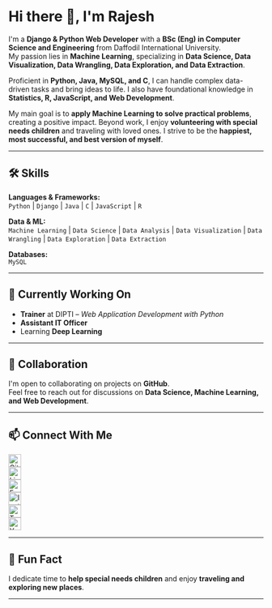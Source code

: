# Hi there 👋, I'm Rajesh

I'm a **Django & Python Web Developer** with a **BSc (Eng) in Computer Science and Engineering** from Daffodil International University.  
My passion lies in **Machine Learning**, specializing in **Data Science, Data Visualization, Data Wrangling, Data Exploration, and Data Extraction**.  

Proficient in **Python, Java, MySQL, and C**, I can handle complex data-driven tasks and bring ideas to life. I also have foundational knowledge in **Statistics, R, JavaScript, and Web Development**.

My main goal is to **apply Machine Learning to solve practical problems**, creating a positive impact. Beyond work, I enjoy **volunteering with special needs children** and traveling with loved ones. I strive to be the **happiest, most successful, and best version of myself**.

---

## 🛠 Skills

**Languages & Frameworks:**  
`Python` | `Django` | `Java` | `C` | `JavaScript` | `R`  

**Data & ML:**  
`Machine Learning` | `Data Science` | `Data Analysis` | `Data Visualization` | `Data Wrangling` | `Data Exploration` | `Data Extraction`  

**Databases:**  
`MySQL`

---

## 🔭 Currently Working On

- **Trainer** at DIPTI – *Web Application Development with Python*  
- **Assistant IT Officer**  
- Learning **Deep Learning**

---

## 👯 Collaboration

I'm open to collaborating on projects on **GitHub**.  
Feel free to reach out for discussions on **Data Science, Machine Learning, and Web Development**.

---

## 📫 Connect With Me

[<img src='https://cdn.jsdelivr.net/npm/simple-icons@3.0.1/icons/github.svg' alt='GitHub' height='25'>](https://github.com/rajeshdiu)  
[<img src='https://cdn.jsdelivr.net/npm/simple-icons@3.0.1/icons/linkedin.svg' alt='LinkedIn' height='25'>](https://www.linkedin.com/in/rajeshitor/)  
[<img src='https://cdn.jsdelivr.net/npm/simple-icons@3.0.1/icons/facebook.svg' alt='Facebook' height='25'>](https://www.facebook.com/rajeshdasitor/)  
[<img src='https://cdn.jsdelivr.net/npm/simple-icons@3.0.1/icons/instagram.svg' alt='Instagram' height='25'>](https://www.instagram.com/rajeshitor1212/)  
[<img src='https://cdn.jsdelivr.net/npm/simple-icons@3.0.1/icons/twitter.svg' alt='Twitter' height='25'>](https://twitter.com/rajeshitor)  
[<img src='https://cdn.jsdelivr.net/npm/simple-icons@3.0.1/icons/youtube.svg' alt='YouTube' height='25'>](https://www.youtube.com/c/CreativeCodersbd)


---

## 🌱 Fun Fact

I dedicate time to **help special needs children** and enjoy **traveling and exploring new places**.  

---

